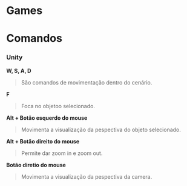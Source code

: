# Games

# Comandos

### Unity

**W, S, A, D**
> São comandos de movimentação dentro do cenário.

**F**
> Foca no objetoo selecionado.

**Alt + Botão esquerdo do mouse**
> Movimenta a visualização da pespectiva do objeto selecionado.

**Alt + Botão direito do mouse**
> Permite dar zoom in e zoom out.

**Botão diretio do mouse**
> Movimenta a visualização da pespectiva da camera.

